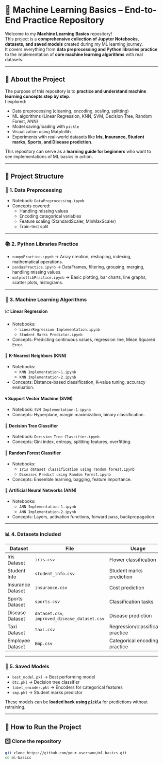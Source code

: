 # 🧠 Machine Learning Basics – End-to-End Practice Repository

Welcome to my **Machine Learning Basics** repository!  
This project is a **comprehensive collection of Jupyter Notebooks, datasets, and saved models** created during my ML learning journey.  
It covers everything from **data preprocessing and Python libraries practice** to the implementation of **core machine learning algorithms** with real datasets.

---

## 📌 About the Project

The purpose of this repository is to **practice and understand machine learning concepts step by step**.  
I explored:
- Data preprocessing (cleaning, encoding, scaling, splitting)
- ML algorithms (Linear Regression, KNN, SVM, Decision Tree, Random Forest, ANN)
- Model saving/loading with `pickle`
- Visualization using Matplotlib
- Experiments with real-world datasets like **Iris, Insurance, Student marks, Sports, and Disease prediction**.

This repository can serve as a **learning guide for beginners** who want to see implementations of ML basics in action.

---

## 📂 Project Structure

### 🔧 **1. Data Preprocessing**
- Notebook: `DataPreprocessing.ipynb`  
- Concepts covered:
  - Handling missing values  
  - Encoding categorical variables  
  - Feature scaling (StandardScaler, MinMaxScaler)  
  - Train-test split  

---

### 📚 **2. Python Libraries Practice**
- `numpyPractice.ipynb` → Array creation, reshaping, indexing, mathematical operations.  
- `pandasPractice.ipynb` → DataFrames, filtering, grouping, merging, handling missing values.  
- `matplotlibPractice.ipynb` → Basic plotting, bar charts, line graphs, scatter plots, histograms.  

---

### 🤖 **3. Machine Learning Algorithms**

#### 📈 Linear Regression
- Notebooks: 
  - `LinearRegression Implementation.ipynb`  
  - `Student Marks Predictor.ipynb`  
- Concepts: Predicting continuous values, regression line, Mean Squared Error.  

#### 👥 K-Nearest Neighbors (KNN)
- Notebooks: 
  - `KNN Implementation-1.ipynb`  
  - `KNN Implementation-2.ipynb`  
- Concepts: Distance-based classification, K-value tuning, accuracy evaluation.  

#### 🌀 Support Vector Machine (SVM)
- Notebook: `SVM Implementation-1.ipynb`  
- Concepts: Hyperplane, margin maximization, binary classification.  

#### 🌳 Decision Tree Classifier
- Notebook: `Decision Tree Classifier.ipynb`  
- Concepts: Gini index, entropy, splitting features, overfitting.  

#### 🌲 Random Forest Classifier
- Notebooks:
  - `Iris dataset classification using random forest.ipynb`  
  - `Diseases Predict using Random Forest.ipynb`  
- Concepts: Ensemble learning, bagging, feature importance.  

#### 🔬 Artificial Neural Networks (ANN)
- Notebooks:
  - `ANN Implementation-1.ipynb`  
  - `ANN Implementation-2.ipynb`  
- Concepts: Layers, activation functions, forward pass, backpropagation.  

---

### 📊 **4. Datasets Included**

| Dataset | File | Usage |
|---------|------|-------|
| Iris Dataset | `iris.csv` | Flower classification |
| Student Info | `student_info.csv` | Student marks prediction |
| Insurance Dataset | `insurance.csv` | Cost prediction |
| Sports Dataset | `sports.csv` | Classification tasks |
| Disease Dataset | `dataset.csv`, `improved_disease_dataset.csv` | Disease prediction |
| Taxi Dataset | `taxi.csv` | Regression/classification practice |
| Employee Dataset | `Emp.csv` | Categorical encoding practice |

---

### 💾 **5. Saved Models**
- `best_model.pkl` → Best performing model  
- `dtc.pkl` → Decision tree classifier  
- `label_encoder.pkl` → Encoders for categorical features  
- `smp.pkl` → Student marks predictor  

These models can be **loaded back using `pickle`** for predictions without retraining.

---

## 🚀 How to Run the Project

### 1️⃣ Clone the repository
```bash
git clone https://github.com/your-username/ml-basics.git
cd ml-basics
